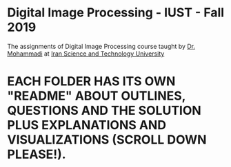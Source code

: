 # Digital Image Processing - IUST - Fall 2019
The assignments of Digital Image Processing course taught by [Dr. Mohammadi](http://webpages.iust.ac.ir/mrmohammadi/index.html) at [Iran Science and Technology University](http://iust.ac.ir)

# EACH FOLDER HAS ITS OWN "README" ABOUT OUTLINES, QUESTIONS AND THE SOLUTION PLUS EXPLANATIONS AND VISUALIZATIONS (SCROLL DOWN PLEASE!).
